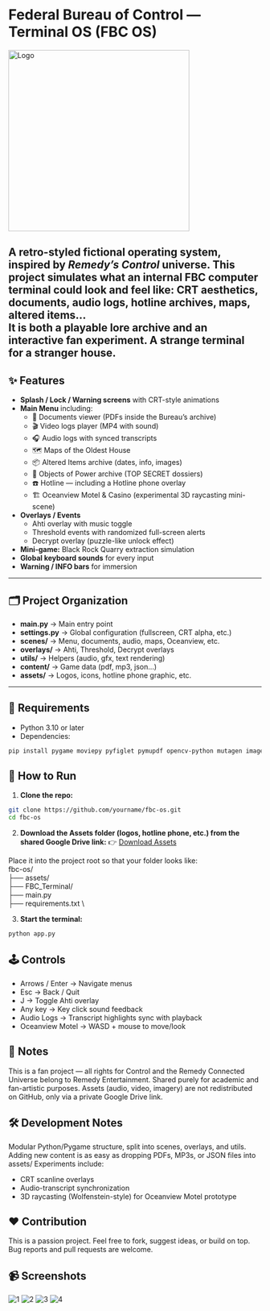 # Federal Bureau of Control — Terminal OS (FBC OS)

<img width="360" height="360" alt="Logo" src="https://github.com/user-attachments/assets/33a868ee-80d2-4d35-80d6-fd8899b4a8c8" />


A retro-styled **fictional operating system**, inspired by *Remedy’s Control* universe.  This project simulates what an internal FBC computer terminal could look and feel like:  CRT aesthetics, documents, audio logs, hotline archives, maps, altered items…  
It is both a **playable lore archive** and an **interactive fan experiment**. **A strange terminal for a stranger house.**
---

## ✨ Features

- **Splash / Lock / Warning screens** with CRT-style animations  
- **Main Menu** including:
  - 📂 Documents viewer (PDFs inside the Bureau’s archive)  
  - 🎬 Video logs player (MP4 with sound)  
  - 🎧 Audio logs with synced transcripts  
  - 🗺️ Maps of the Oldest House  
  - 📦 Altered Items archive (dates, info, images)  
  - 🔮 Objects of Power archive (TOP SECRET dossiers)  
  - ☎️ Hotline — including a Hotline phone overlay  
  - 🏗️ Oceanview Motel & Casino (experimental 3D raycasting mini-scene)  
- **Overlays / Events**
  - Ahti overlay with music toggle  
  - Threshold events with randomized full-screen alerts  
  - Decrypt overlay (puzzle-like unlock effect)  
- **Mini-game:** Black Rock Quarry extraction simulation  
- **Global keyboard sounds** for every input  
- **Warning / INFO bars** for immersion
---
## 🗂️ Project Organization

- **main.py** → Main entry point  
- **settings.py** → Global configuration (fullscreen, CRT alpha, etc.)  
- **scenes/** → Menu, documents, audio, maps, Oceanview, etc.  
- **overlays/** → Ahti, Threshold, Decrypt overlays  
- **utils/** → Helpers (audio, gfx, text rendering)  
- **content/** → Game data (pdf, mp3, json…)  
- **assets/** → Logos, icons, hotline phone graphic, etc.

---

## 🔧 Requirements

- Python 3.10 or later  
- Dependencies:  
```bash
pip install pygame moviepy pyfiglet pymupdf opencv-python mutagen imageio-ffmpeg
```
## 🚀 How to Run
1. **Clone the repo:**
```bash
git clone https://github.com/yourname/fbc-os.git
cd fbc-os
 ```
2. **Download the Assets folder (logos, hotline phone, etc.) from the shared Google Drive link:**
👉 [Download Assets](https://drive.google.com/drive/folders/15TDk7GEFRfWJN1hwmbqkIn3JHL_cZNVq?usp=sharing)

Place it into the project root so that your folder looks like: \
fbc-os/ \
   ├── assets/ \
   ├── FBC_Terminal/ \
   ├── main.py \
   ├── requirements.txt \
   
3. **Start the terminal:**
```bash
python app.py
```
## 🕹️ Controls
- Arrows / Enter → Navigate menus
- Esc → Back / Quit
- J → Toggle Ahti overlay
- Any key → Key click sound feedback
- Audio Logs → Transcript highlights sync with playback
- Oceanview Motel → WASD + mouse to move/look

## 📜 Notes
This is a fan project — all rights for Control and the Remedy Connected Universe belong to Remedy Entertainment.
Shared purely for academic and fan-artistic purposes.
Assets (audio, video, imagery) are not redistributed on GitHub, only via a private Google Drive link.

## 🛠️ Development Notes
Modular Python/Pygame structure, split into scenes, overlays, and utils. Adding new content is as easy as dropping PDFs, MP3s, or JSON files into assets/
Experiments include:
- CRT scanline overlays
- Audio-transcript synchronization
- 3D raycasting (Wolfenstein-style) for Oceanview Motel prototype

## ❤️ Contribution

This is a passion project. Feel free to fork, suggest ideas, or build on top.
Bug reports and pull requests are welcome.

## 📹 Screenshots
![1](https://github.com/user-attachments/assets/30288e66-73a6-4fb3-886e-9b9b7be0be8c)
![2](https://github.com/user-attachments/assets/ee5b37f1-5cb4-47b4-8295-289897571a49)
![3](https://github.com/user-attachments/assets/433cd95a-52a3-4b86-8a20-10736ffe21ed)
![4](https://github.com/user-attachments/assets/7b2bd30f-5e71-4653-ada8-24381e02f057)



